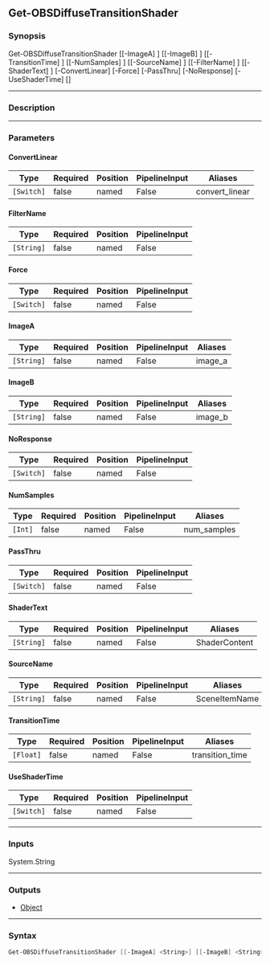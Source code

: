 Get-OBSDiffuseTransitionShader
------------------------------

### Synopsis
Get-OBSDiffuseTransitionShader [[-ImageA] <string>] [[-ImageB] <string>] [[-TransitionTime] <float>] [[-NumSamples] <int>] [[-SourceName] <string>] [[-FilterName] <string>] [[-ShaderText] <string>] [-ConvertLinear] [-Force] [-PassThru] [-NoResponse] [-UseShaderTime] [<CommonParameters>]

---

### Description

---

### Parameters
#### **ConvertLinear**

|Type      |Required|Position|PipelineInput|Aliases       |
|----------|--------|--------|-------------|--------------|
|`[Switch]`|false   |named   |False        |convert_linear|

#### **FilterName**

|Type      |Required|Position|PipelineInput|
|----------|--------|--------|-------------|
|`[String]`|false   |named   |False        |

#### **Force**

|Type      |Required|Position|PipelineInput|
|----------|--------|--------|-------------|
|`[Switch]`|false   |named   |False        |

#### **ImageA**

|Type      |Required|Position|PipelineInput|Aliases|
|----------|--------|--------|-------------|-------|
|`[String]`|false   |named   |False        |image_a|

#### **ImageB**

|Type      |Required|Position|PipelineInput|Aliases|
|----------|--------|--------|-------------|-------|
|`[String]`|false   |named   |False        |image_b|

#### **NoResponse**

|Type      |Required|Position|PipelineInput|
|----------|--------|--------|-------------|
|`[Switch]`|false   |named   |False        |

#### **NumSamples**

|Type   |Required|Position|PipelineInput|Aliases    |
|-------|--------|--------|-------------|-----------|
|`[Int]`|false   |named   |False        |num_samples|

#### **PassThru**

|Type      |Required|Position|PipelineInput|
|----------|--------|--------|-------------|
|`[Switch]`|false   |named   |False        |

#### **ShaderText**

|Type      |Required|Position|PipelineInput|Aliases      |
|----------|--------|--------|-------------|-------------|
|`[String]`|false   |named   |False        |ShaderContent|

#### **SourceName**

|Type      |Required|Position|PipelineInput|Aliases      |
|----------|--------|--------|-------------|-------------|
|`[String]`|false   |named   |False        |SceneItemName|

#### **TransitionTime**

|Type     |Required|Position|PipelineInput|Aliases        |
|---------|--------|--------|-------------|---------------|
|`[Float]`|false   |named   |False        |transition_time|

#### **UseShaderTime**

|Type      |Required|Position|PipelineInput|
|----------|--------|--------|-------------|
|`[Switch]`|false   |named   |False        |

---

### Inputs
System.String

---

### Outputs
* [Object](https://learn.microsoft.com/en-us/dotnet/api/System.Object)

---

### Syntax
```PowerShell
Get-OBSDiffuseTransitionShader [[-ImageA] <String>] [[-ImageB] <String>] [[-TransitionTime] <Float>] [-ConvertLinear <Switch>] [[-NumSamples] <Int>] [[-SourceName] <String>] [[-FilterName] <String>] [[-ShaderText] <String>] [-Force <Switch>] [-PassThru <Switch>] [-NoResponse <Switch>] [-UseShaderTime <Switch>] [<CommonParameters>]
```
